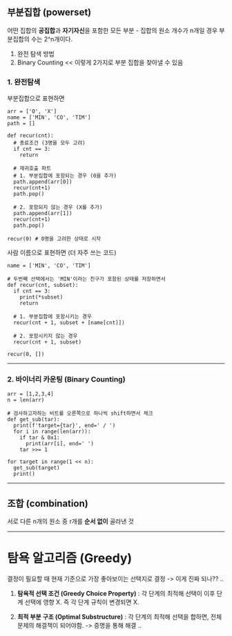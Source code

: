 ## 부분집합 (powerset)
어떤 집합의 **공집합**과 **자기자신**을 포함한 모든 부분 - 집합의 원소 개수가 n개일 경우 부분집합의 수는 2^n개이다.
1) 완전 탐색 방법 
2) Binary Counting
<< 이렇게 2가지로 부분 집합을 찾아낼 수 있음

### 1. 완전탐색
부분집합으로 표현하면

```
arr = ['O', 'X']
name = ['MIN', 'CO', 'TIM']
path = []

def recur(cnt):
  # 종료조건 (3명을 모두 고려)
  if cnt == 3:
    return

  # 재귀호출 파트
  # 1. 부분집합에 포함되는 경우 (0을 추가)
  path.append(arr[0])
  recur(cnt+1)
  path.pop()

  # 2. 포함되지 않는 경우 (X를 추가)
  path.append(arr[1])
  recur(cnt+1)
  path.pop()

recur(0) # 0명을 고려한 상태로 시작
```

사람 이름으로 표현하면 (더 자주 쓰는 코드)
```
name = ['MIN', 'CO', 'TIM']

# 두번째 선택에서는 'MIN'이라는 친구가 포함된 상태를 저장하면서
def recur(cnt, subset):
  if cnt == 3:
    print(*subset)
    return

  # 1. 부분집합에 포함시키는 경우
  recur(cnt + 1, subset + [name[cnt]])

  # 2. 포함시키지 않는 경우
  recur(cnt + 1, subset)

recur(0, [])
```

---

### 2. 바이너리 카운팅 (Binary Counting)
```
arr = [1,2,3,4]
n = len(arr)

# 검사하고자하는 비트를 오른쪽으로 하나씩 shift하면서 체크
def get_sub(tar):
  print(f'target={tar}', end=' / ')
  for i in range(len(arr)):
    if tar & 0x1:
      print(arr[i], end=' ')
    tar >>= 1

for target in range(1 << n):
  get_sub(target)
  print()
```

---
## 조합 (combination)
서로 다른 n개의 원소 중 r개를 **순서 없이** 골라낸 것

---
# 탐욕 알고리즘 (Greedy)
결정이 필요할 때 현재 기준으로 가장 좋아보이는 선택지로 결정 -> 이게 진짜 되나?? ..
1) **탐욕적 선택 조건 (Greedy Choice Property)** : 
각 단계의 최적해 선택이 이후 단계 선택에 영향 X. 즉 각 단계 규칙이 변경되면 X.

2) **최적 부분 구조 (Optimal Substructure)** :
각 단계의 최적해 선택을 합하면, 전체 문제의 해결책이 되어야함. -> 증명을 통해 해결 ..